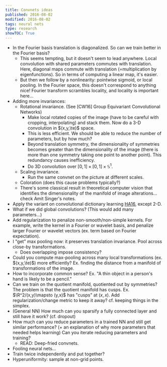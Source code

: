 ```yaml
---
title: Convnets ideas
published: 2016-08-02
modified: 2016-08-02
tags: neural nets
type: research
showTOC: True
---
```


* In the Fourier basis translation is diagonalized. So can we train better in the Fourier basis?
    * This seems tempting, but it doesn't seem to lead anywhere. Local convolution with shared parameters commutes with translation. Here, diagonal maps commute with translation (=multiplication by eigenfunctions). So in terms of computing a linear map, it's easier.
	* But then we follow by a nonlinearity: pointwise sigmoid, or local pooling. In the Fourier space, this doesn't correspond to anything nice! Fourier transform scrambles locality, and locality is important here...
* Adding more invariances:
    * Rotational invariance. (See [CW16] Group Equivariant Convolutional Networks)
	    * Make local rotated copies of the image (have to be careful with cropping, interpolating) and stack them. Now do a 3-D convolution in $(x,y,\te)$ space.
		* This is less efficient. We should be able to reduce the number of parameters, but by how much?
		* Beyond translation symmetry, the dimensionality of symmetries becomes greater than the dimensionality of the image (there is more than one symmetry taking one point to another point). This redundancy causes inefficiency.
		* Do 3D convolution over $[0,1]\times[0,1]\times \mathbb S^1$.
	* Scaling invariance.
	    * Run the same convnet on the picture at different scales.
	* Coloration (does this cause problems typically?)
	* There's some classical result in theoretical computer vision that identifies the dimensionality of the manifold of image alterations... check Amit Singer's notes.
* Apply the variant on convolutional dictionary learning [HA16](../nlp/HA16.html), except 2-D.
* What if we did global convolutions? (This would add many parameters...)
* Add regularization to penalize non-smooth/non-simple kernels. For example, write the kernel in a Fourier or wavelet basis, and penalize larger Fourier or wavelet vectors (ex. term based on Fourier expectation).
* I "get" max pooling now: it preserves translation invariance. Pool across close-by transformations.
    * Does overlapping impose consistency?
* Could you compute max-pooling across many local transformations (ex. $(x,y,\te)$) more efficiently? Ex. finding the distance from a manifold of transformations of the image.
* How to incorporate common sense? Ex. "A thin object in a person's hand is likely to be a pencil."
* Can we train on the quotient manifold, quotiented out by symmetries? The problem is that the quotient manifold has cusps. Ex. $\R^2/(x,y)\mapsto (y,x)$ has "cusps" at $(x,x)$. Add regularization/change metric to keep it away? cf. keeping things in the simplex.
* (General NN) How much can you sparsify a fully connected layer and still have it work? (cf. dropout)
* How much can you reduce parameters in a trained NN and still get similar performance? (+ an explanation of why more parameters that needed helps learning) Can you iterate reducing parameters and training?
    * READ: Deep-fried convnets.
* Fooling neural nets...
* Train twice independently and put together?
* Hyperuniformity: sample at non-grid points. 
